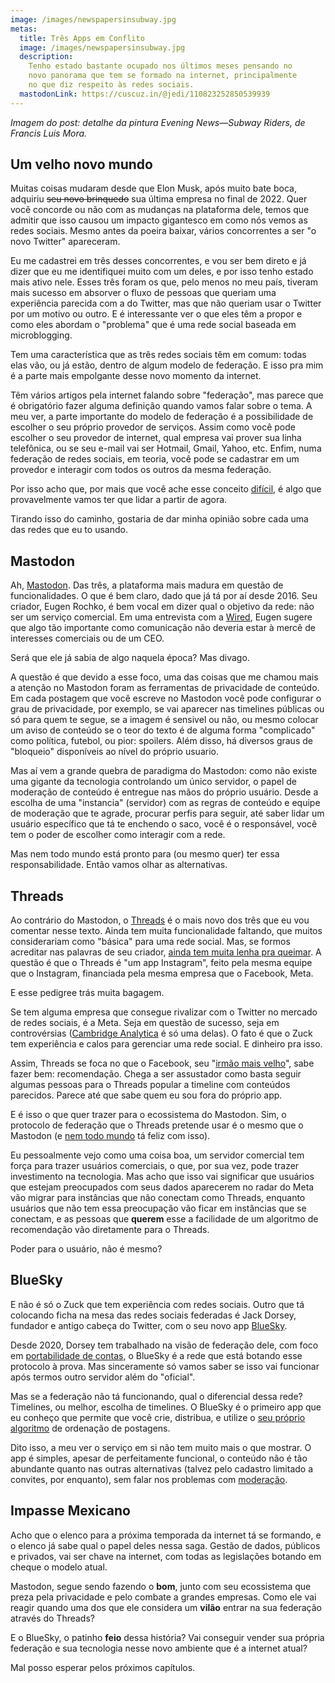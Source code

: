 ```yaml
---
image: /images/newspapersinsubway.jpg
metas:
  title: Três Apps em Conflito
  image: /images/newspapersinsubway.jpg
  description:
    Tenho estado bastante ocupado nos últimos meses pensando no
    novo panorama que tem se formado na internet, principalmente
    no que diz respeito às redes sociais.
  mastodonLink: https://cuscuz.in/@jedi/110823252850539939
---
```


_Imagem do post: detalhe da pintura Evening News—Subway Riders, de Francis Luis
Mora._

## Um velho novo mundo

Muitas coisas mudaram desde que Elon Musk, após muito bate boca, adquiriu ~~seu
novo brinquedo~~ sua última empresa no final de 2022. Quer você concorde ou não
com as mudanças na plataforma dele, temos que admitir que isso causou um impacto
gigantesco em como nós vemos as redes sociais. Mesmo antes da poeira baixar,
vários concorrentes a ser "o novo Twitter" apareceram.

Eu me cadastrei em três desses concorrentes, e vou ser bem direto e já dizer que
eu me identifiquei muito com um deles, e por isso tenho estado mais ativo nele.
Esses três foram os que, pelo menos no meu país, tiveram mais sucesso em
absorver o fluxo de pessoas que queriam uma experiência parecida com a do
Twitter, mas que não queriam usar o Twitter por um motivo ou outro. E é
interessante ver o que eles têm a propor e como eles abordam o "problema" que é
uma rede social baseada em microblogging.

Tem uma característica que as três redes sociais têm em comum: todas elas vão,
ou já estão, dentro de algum modelo de federação. E isso pra mim é a parte mais
empolgante desse novo momento da internet.

Têm vários artigos pela internet falando sobre "federação", mas parece que é
obrigatório fazer alguma definição quando vamos falar sobre o tema. A meu ver, a
parte importante do modelo de federação é a possibilidade de escolher o seu
próprio provedor de serviços. Assim como você pode escolher o seu provedor de
internet, qual empresa vai prover sua linha telefônica, ou se seu e-mail vai ser
Hotmail, Gmail, Yahoo, etc. Enfim, numa federação de redes sociais, em teoria,
você pode se cadastrar em um provedor e interagir com todos os outros da mesma
federação.

Por isso acho que, por mais que você ache esse conceito [difícil][cnet01], é
algo que provavelmente vamos ter que lidar a partir de agora.

Tirando isso do caminho, gostaria de dar minha opinião sobre cada uma das redes
que eu to usando.

## Mastodon

Ah, [Mastodon][masto01]. Das três, a plataforma mais madura em questão de
funcionalidades. O que é bem claro, dado que já tá por aí desde 2016. Seu
criador, Eugen Rochko, é bem vocal em dizer qual o objetivo da rede: não ser um
serviço comercial. Em uma entrevista com a [Wired][wired01], Eugen sugere que
algo tão importante como comunicação não deveria estar à mercê de interesses
comerciais ou de um CEO.

Será que ele já sabia de algo naquela época? Mas divago.

A questão é que devido a esse foco, uma das coisas que me chamou mais a atenção
no Mastodon foram as ferramentas de privacidade de conteúdo. Em cada postagem
que você escreve no Mastodon você pode configurar o grau de privacidade, por
exemplo, se vai aparecer nas timelines públicas ou só para quem te segue, se a
imagem é sensivel ou não, ou mesmo colocar um aviso de conteúdo se o teor do
texto é de alguma forma "complicado" como política, futebol, ou pior: spoilers.
Além disso, há diversos graus de "bloqueio" disponíveis ao nível do próprio
usuario.

Mas aí vem a grande quebra de paradigma do Mastodon: como não existe uma gigante
da tecnologia controlando um único servidor, o papel de moderação de conteúdo é
entregue nas mãos do próprio usuário. Desde a escolha de uma "instancia"
(servidor) com as regras de conteúdo e equipe de moderação que te agrade,
procurar perfis para seguir, até saber lidar um usuário específico que tá te
enchendo o saco, você é o responsável, você tem o poder de escolher como
interagir com a rede.

Mas nem todo mundo está pronto para (ou mesmo quer) ter essa responsabilidade.
Então vamos olhar as alternativas.

## Threads

Ao contrário do Mastodon, o [Threads][insta01] é o mais novo dos três que eu vou
comentar nesse texto. Ainda tem muita funcionalidade faltando, que muitos
considerariam como "básica" para uma rede social. Mas, se formos acreditar nas
palavras de seu criador, [ainda tem muita lenha pra queimar][verge01]. A questão
é que o Threads é "um app Instagram", feito pela mesma equipe que o Instagram,
financiada pela mesma empresa que o Facebook, Meta.

E esse pedigree trás muita bagagem.

Se tem alguma empresa que consegue rivalizar com o Twitter no mercado de redes
sociais, é a Meta. Seja em questão de sucesso, seja em controvérsias
([Cambridge Analytica][bbc01] é só uma delas). O fato é que o Zuck tem
experiência e calos para gerenciar uma rede social. E dinheiro pra isso.

Assim, Threads se foca no que o Facebook, seu "[irmão mais velho][wiki01]", sabe
fazer bem: recomendação. Chega a ser assustador como basta seguir algumas
pessoas para o Threads popular a timeline com conteúdos parecidos. Parece até
que sabe quem eu sou fora do próprio app.

E é isso o que quer trazer para o ecossistema do Mastodon. Sim, o protocolo de
federação que o Threads pretende usar é o mesmo que o Mastodon (e
[nem todo mundo][wired02] tá feliz com isso).

Eu pessoalmente vejo como uma coisa boa, um servidor comercial tem força para
trazer usuários comerciais, o que, por sua vez, pode trazer investimento na
tecnologia. Mas acho que isso vai significar que usuários que estejam
preocupados com seus dados aparecerem no radar do Meta vão migrar para
instâncias que não conectam como Threads, enquanto usuários que não tem essa
preocupação vão ficar em instâncias que se conectam, e as pessoas que **querem**
esse a facilidade de um algoritmo de recomendação vão diretamente para o
Threads.

Poder para o usuário, não é mesmo?

## BlueSky

E não é só o Zuck que tem experiência com redes sociais. Outro que tá colocando
ficha na mesa das redes sociais federadas é Jack Dorsey, fundador e antigo
cabeça do Twitter, com o seu novo app [BlueSky][bsky01].

Desde 2020, Dorsey tem trabalhado na visão de federação dele, com foco em
[portabilidade de contas][at01], o BlueSky é a rede que está botando esse
protocolo à prova. Mas sinceramente só vamos saber se isso vai funcionar após
termos outro servidor além do "oficial".

Mas se a federação não tá funcionando, qual o diferencial dessa rede? Timelines,
ou melhor, escolha de timelines. O BlueSky é o primeiro app que eu conheço que
permite que você crie, distribua, e utilize o [seu próprio algoritmo][bsky02] de
ordenação de postagens.

Dito isso, a meu ver o serviço em si não tem muito mais o que mostrar. O app é
simples, apesar de perfeitamente funcional, o conteúdo não é tão abundante
quanto nas outras alternativas (talvez pelo cadastro limitado a convites, por
enquanto), sem falar nos problemas com [moderação][tech01].

## Impasse Mexicano

Acho que o elenco para a próxima temporada da internet tá se formando, e o
elenco já sabe qual o papel deles nessa saga. Gestão de dados, públicos e
privados, vai ser chave na internet, com todas as legislações botando em cheque
o modelo atual.

Mastodon, segue sendo fazendo o **bom**, junto com seu ecossistema que preza
pela privacidade e pelo combate a grandes empresas. Como ele vai reagir quando
uma dos que ele considera um **vilão** entrar na sua federação através do
Threads?

E o BlueSky, o patinho **feio** dessa história? Vai conseguir vender sua própria
federação e sua tecnologia nesse novo ambiente que é a internet atual?

Mal posso esperar pelos próximos capítulos.

[at01]: https://atproto.com/guides/faq#why-not-use-activitypub
[bbc01]: https://www.bbc.com/portuguese/internacional-43461751
[bsky01]: https://bsky.app
[bsky02]: https://blueskyweb.xyz/blog/7-27-2023-custom-feeds
[cnet01]: https://www.cnet.com/news/social-media/i-want-to-like-mastodon-the-decentralized-network-isnt-making-that-easy/
[insta01]: https://www.threads.net
[masto01]: https://joinmastodon.org
[tech01]: https://techcrunch.com/2023/07/17/bluesky-racial-slurs-banned-list-usernames/
[verge01]: https://www.theverge.com/2023/7/5/23784870/instagram-threads-adam-mosseri-interview-twitter-competitor
[wiki01]: https://pt.wikipedia.org/wiki/1984_(livro) "Big Brother"
[wired01]: https://www.wired.com/story/the-man-behind-mastodon-eugen-rochko-built-it-for-this-moment/
[wired02]: https://www.wired.com/story/metas-threads-could-make-or-break-the-fediverse/

